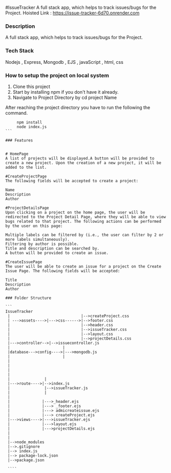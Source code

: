 #IssueTracker
A full stack app, which helps to track issues/bugs for the Project.
Hoisted Link : https://issue-tracker-6d70.onrender.com


### Description

A full stack app, which helps to track issues/bugs for the Project.


### Tech Stack

Nodejs , Express, Mongodb , EJS , javaScript , html, css

### How to setup the project on local system

  1. Clone this project
  2. Start by installing npm if you don't have it already.
  3. Navigate to Project Directory by cd project Name

After reaching the project directory you have to run the following the command.
   ```` 
        npm install 
        node index.js
   ```

### Features
  
  
  # HomePage 
  A list of projects will be displayed.A button will be provided to create a new project. Upon the creation of a new project, it will be added to the list.

  #CreateProjectPage
  The following fields will be accepted to create a project:

   Name
   Description
   Author

  #ProjectDetailsPage
  Upon clicking on a project on the home page, the user will be redirected to the Project Detail Page, where they will be able to view bugs related to that project. The following actions can be performed by the user on this page:

   Multiple labels can be filtered by (i.e., the user can filter by 2 or more labels simultaneously).
   Filtering by author is possible.
   Title and description can be searched by.
   A button will be provided to create an issue.

   #CreateIssuePage
   The user will be able to create an issue for a project on the Create Issue Page. The following fields will be accepted:

   Title
   Description
   Author

### Folder Structure

```
IssueTracker
    |                               |-->createProject.css
    | --->assets---->|--->css------>|-->footer.css
    |                               |-->header.css
    |                               |-->issueTracker.css
    |                               |-->layout.css
    |                               |-->projectDetails.css
    |--->controller-->|-->issuecontroller.js
    |                       |
    |database--->config---->|--->mongodb.js
    |                       |
    |
    |                  
    |
    |              
    |               |
    |--->route---->|-->index.js
    |               |-->issueTracker.js
    |               |
    |
    |              |--->_header.ejs
    |              |---> _footer.ejs
    |              |---> admicreateissue.ejs
    |              |---> createProject.ejs
    |--->views---->|--->issueTracker.ejs
    |              |--->layout.ejs
    |              |--->projectDetails.ejs
    |              
    |
    |-->node_modules
    |-->.gitignore
    |--> index.js
    |--> package-lock.json
    |-->package.json
    
    ````
